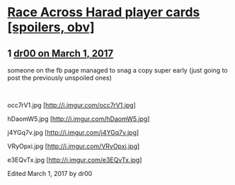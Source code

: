 # [Race Across Harad player cards [spoilers, obv]](https://community.fantasyflightgames.com/topic/243780-race-across-harad-player-cards-spoilers-obv/)

## 1 [dr00 on March 1, 2017](https://community.fantasyflightgames.com/topic/243780-race-across-harad-player-cards-spoilers-obv/?do=findComment&comment=2661890)

someone on the fb page managed to snag a copy super early (just going to post the previously unspoiled ones)

 

occ7rV1.jpg [http://i.imgur.com/occ7rV1.jpg]

hDaomW5.jpg [http://i.imgur.com/hDaomW5.jpg]

j4YGq7v.jpg [http://i.imgur.com/j4YGq7v.jpg]

VRyOpxi.jpg [http://i.imgur.com/VRyOpxi.jpg]

e3EQvTx.jpg [http://i.imgur.com/e3EQvTx.jpg]

Edited March 1, 2017 by dr00

